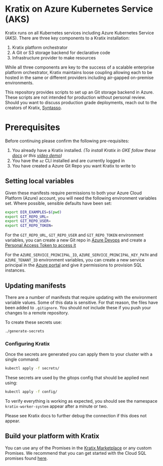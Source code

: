 # Kratix on Azure Kubernetes Service (AKS)

Kratix runs on all Kubernetes services including Azure Kubernetes Service (AKS). There are three key components to a Kratix installation:
1. Kratix platform orchestrator
1. A Git or S3 storage backend for declarative code
1. Infrastructure provider to make resources

While all three components are key to the success of a scalable enterprise platform orchestrator, Kratix maintains loose coupling allowing each to be hosted in the same or different providers including air-gapped on-premise environments.

This repository provides scripts to set up an Git storage backend in Azure. These scripts are not intended for production without personal review. Should you want to discuss production grade deployments, reach out to the creators of Kratix, [Syntasso](https://syntasso.io/).

# Prerequisites

Before continuing please confirm the following pre-requisites:
1. You already have a Kratix installed.
    _(To install Kratix in GKE follow these [docs](https://docs.kratix.io/main/guides/installing-kratix-AKS) or this [video demo](https://www.youtube.com/watch?v=pj_AEaPdJjg))_
1. You have the `az` CLI installed and are currently logged in
1. You have created a Azure Git Repo you want Kratix to write to

## Setting local variables

Given these manifests require permissions to both your Azure Cloud Platform
(Azure) account, you will need the following environment variables set. Where possible,
sensible defaults have been set:

```bash
export DIR_EXAMPLES=$(pwd)
export GIT_REPO_URL=
export GIT_REPO_USER=
export GIT_REPO_TOKEN=
```

For the `GIT_REPO_URL`, `GIT_REPO_USER` and `GIT_REPO_TOKEN` environment variables, you can create a new Git repo in [Azure
Devops](https://azure.microsoft.com/en-gb/products/devops/?nav=min) and create
a [Personal Access Token to access it](https://docs.microsoft.com/en-us/azure/devops/organizations/accounts/use-personal-access-tokens-to-authenticate?view=azure-devops)

For the `AZURE_SERVICE_PRINCIPAL_ID`, `AZURE_SERVICE_PRINCIPAL_KEY_PATH` and
`AZURE_TENANT_ID` environment variables, you can create a new service principal
in the [Azure
portal](https://learn.microsoft.com/en-us/cli/azure/azure-cli-sp-tutorial-1?tabs=bash)
and give it permissions to provision SQL instances.

## Updating manifests

There are a number of manifests that require updating with the environment variable values.
Some of this data is sensitive. For that reason, the files have been added to
`.gitignore`. You should _not_ include these if you push your changes to a remote repository.

To create these secrets use:
```bash
./generate-secrets
```

### Configuring Kratix

Once the secrets are generated you can apply them to your cluster with a single command:
```bash
kubectl apply -f secrets/
```

These secrets are used by the gitops config that should be applied next using:
```bash
kubectl apply -f config/
```

To verify everything is working as expected, you should see the namespace `kratix-worker-system` appear after a minute or two.

Please see Kratix docs to further debug the connection if this does not appear.

## Build your platform with Kratix

You can use any of the Promises in the [Kratix Marketplace](https://docs.kratix.io/marketplace) or any custom Promises. We recommend that you can get started with the Cloud SQL promises found [here](https://github.com/syntasso/kratix-marketplace/tree/main/sql/azure).
